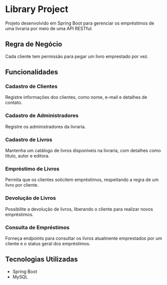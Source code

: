# Library Project

Projeto desenvolvido em Spring Boot para gerenciar os empréstimos de uma livraria por meio de uma API RESTful.

## Regra de Negócio
Cada cliente tem permissão para pegar um livro emprestado por vez.

## Funcionalidades

### Cadastro de Clientes
Registre informações dos clientes, como nome, e-mail e detalhes de contato.

### Cadastro de Administradores
Registre os administradores da livraria.

### Cadastro de Livros
Mantenha um catálogo de livros disponíveis na livraria, com detalhes como título, autor e editora.

### Empréstimo de Livros
Permita que os clientes solicitem empréstimos, respeitando a regra de um livro por cliente.

### Devolução de Livros
Possibilite a devolução de livros, liberando o cliente para realizar novos empréstimos.

### Consulta de Empréstimos
Forneça endpoints para consultar os livros atualmente emprestados por um cliente e o status geral dos empréstimos.

## Tecnologias Utilizadas

- Spring Boot
- MySQL


